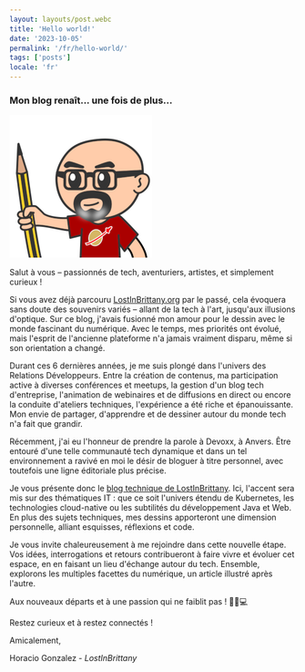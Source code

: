 ```yaml
---
layout: layouts/post.webc
title: 'Hello world!'
date: '2023-10-05'
permalink: '/fr/hello-world/'
tags: ['posts']
locale: 'fr'
---
```


### Mon blog renaît... une fois de plus...

<img class="img-right" src="/img/lostinbrittany_avatar_2023_250px.png" alt="LostInBrittany"></img>

Salut à vous – passionnés de tech, aventuriers, artistes, et simplement curieux !

Si vous avez déjà parcouru [LostInBrittany.org](https://lostinbrittany.org/blog) par le passé, cela évoquera sans doute des souvenirs variés – allant de la tech à l'art, jusqu'aux illusions d'optique. Sur ce blog, j'avais fusionné mon amour pour le dessin avec le monde fascinant du numérique. Avec le temps, mes priorités ont évolué, mais l'esprit de l'ancienne plateforme n'a jamais vraiment disparu, même si son orientation a changé.


Durant ces 6 dernières années, je me suis plongé dans l'univers des Relations Développeurs. Entre la création de contenus, ma participation active à diverses conférences et meetups, la gestion d'un blog tech d'entreprise, l'animation de webinaires et de diffusions en direct ou encore la conduite d'ateliers techniques, l'expérience a été riche et épanouissante. Mon envie de partager, d'apprendre et de dessiner autour du monde tech n'a fait que grandir.

Récemment, j'ai eu l'honneur de prendre la parole à Devoxx, à Anvers. Être entouré d'une telle communauté tech dynamique et dans un tel environnement a ravivé en moi le désir de bloguer à titre personnel, avec toutefois une ligne éditoriale plus précise.

Je vous présente donc le [blog technique de LostInBrittany](/fr/). Ici, l'accent sera mis sur des thématiques IT : que ce soit l'univers étendu de Kubernetes, les technologies cloud-native ou les subtilités du développement Java et Web. En plus des sujets techniques, mes dessins apporteront une dimension personnelle, alliant esquisses, réflexions et code.

Je vous invite chaleureusement à me rejoindre dans cette nouvelle étape. Vos idées, interrogations et retours contribueront à faire vivre et évoluer cet espace, en en faisant un lieu d'échange autour du tech. Ensemble, explorons les multiples facettes du numérique, un article illustré après l'autre.

Aux nouveaux départs et à une passion qui ne faiblit pas ! 🚀🎨💻

Restez curieux et à restez connectés !

Amicalement,

Horacio Gonzalez - *LostInBrittany*